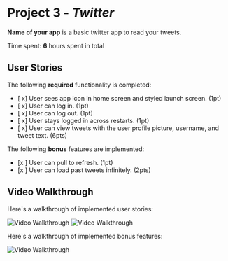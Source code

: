 # Project 3 - *Twitter*

**Name of your app** is a basic twitter app to read your tweets.

Time spent: **6** hours spent in total

## User Stories

The following **required** functionality is completed:

- [ x] User sees app icon in home screen and styled launch screen. (1pt)
- [ x] User can log in. (1pt)
- [ x] User can log out. (1pt)
- [ x] User stays logged in across restarts. (1pt)
- [ x] User can view tweets with the user profile picture, username, and tweet text. (6pts)

The following **bonus** features are implemented:

- [x ] User can pull to refresh. (1pt)
- [x ] User can load past tweets infinitely. (2pts)

## Video Walkthrough

Here's a walkthrough of implemented user stories:

<img src='https://media.giphy.com/media/Y4WNZXHWoUER5aKKqA/giphy.gif' title='Video Walkthrough' width='' alt='Video Walkthrough' />
<img src='https://media.giphy.com/media/SsYkgTpHlsmDSdmqDw/giphy.gif' title='Video Walkthrough' width='' alt='Video Walkthrough' />

Here's a walkthrough of implemented bonus features:


<img src='https://media.giphy.com/media/ch2sKXp425FAVzwcUn/giphy.gif' title='Video Walkthrough' width='' alt='Video Walkthrough' />
